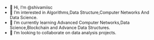 - 👋 Hi, I’m @shivamiisc
- 👀 I’m interested in Algorithms,Data Structure,Computer Networks And Data Science.
- 🌱 I’m currently learning Advanced Computer Networks,Data Science,Blockchain and Advance Data Structures.
- 💞️ I’m looking to collaborate on data analysis projects.


<!---
shivamiisc/shivamiisc is a ✨ special ✨ repository because its `README.md` (this file) appears on your GitHub profile.
You can click the Preview link to take a look at your changes.
--->
